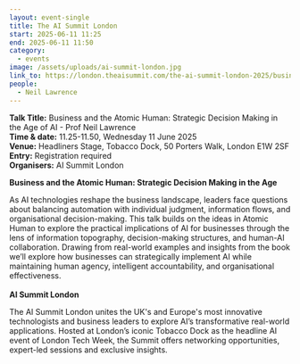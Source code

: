 ```yaml
---
layout: event-single
title: The AI Summit London
start: 2025-06-11 11:25
end: 2025-06-11 11:50
category:
  - events
image: /assets/uploads/ai-summit-london.jpg
link_to: https://london.theaisummit.com/the-ai-summit-london-2025/business-atomic-human-strategic-decision-making-age-ai
people:
  - Neil Lawrence
---
```

**T﻿alk Title:** Business and the Atomic Human: Strategic Decision Making in the Age of AI - Prof Neil Lawrence \
**Time & date:** 11.25-11.50, Wednesday 11 June 2025\
**Venue:** Headliners Stage, Tobacco Dock, 50 Porters Walk, London E1W 2SF\
**Entry:** Registration required\
**Organisers:** AI Summit London

**Business and the Atomic Human: Strategic Decision Making in the Age** 

As AI technologies reshape the business landscape, leaders face questions about balancing automation with individual judgment, information flows, and organisational decision-making. This talk builds on the ideas in Atomic Human to explore the practical implications of AI for businesses through the lens of information topography, decision-making structures, and human-AI collaboration. Drawing from real-world examples and insights from the book we’ll explore how businesses can strategically implement AI while maintaining human agency, intelligent accountability, and organisational effectiveness.\
\
**A﻿I Summit London**

The AI Summit London unites the UK's and Europe's most innovative technologists and business leaders to explore AI’s transformative real-world applications. Hosted at London’s iconic Tobacco Dock as the headline AI event of London Tech Week, the Summit offers networking opportunities, expert-led sessions and exclusive insights.